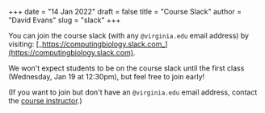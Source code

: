 +++
date = "14 Jan 2022"
draft = false
title = "Course Slack"
author = "David Evans"
slug = "slack"
+++

You can join the course slack (with any `@virginia.edu` email address)
by visiting:
[_https://computingbiology.slack.com_](https://computingbiology.slack.com).

We won't expect students to be on the course slack until the first
class (Wednesday, Jan 19 at 12:30pm), but feel free to join early!

(If you want to join but don't have an `@virginia.edu` email address, contact the [course instructor](https://www.cs.virginia.edu/evans).)